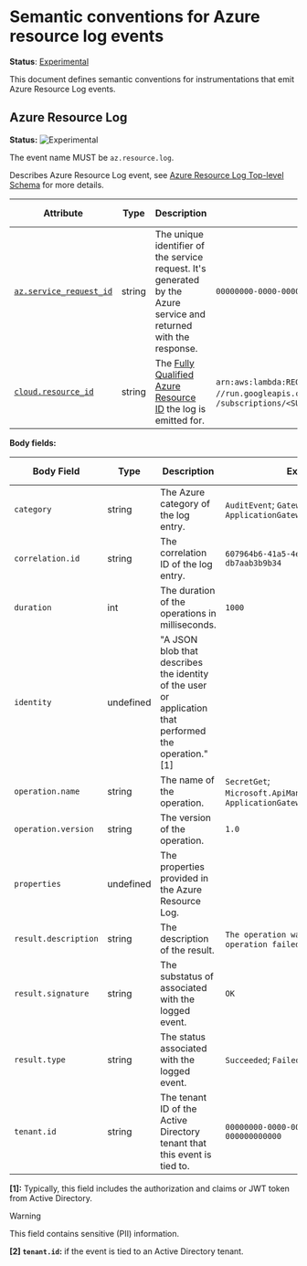 <!--- Hugo front matter used to generate the website version of this page:
linkTitle: Events
--->

# Semantic conventions for Azure resource log events

**Status**: [Experimental][DocumentStatus]

This document defines semantic conventions for instrumentations that emit Azure
Resource Log events.

## Azure Resource Log

<!-- semconv event.az.resource.log -->
<!-- NOTE: THIS TEXT IS AUTOGENERATED. DO NOT EDIT BY HAND. -->
<!-- see templates/registry/markdown/snippet.md.j2 -->
<!-- prettier-ignore-start -->
<!-- markdownlint-capture -->
<!-- markdownlint-disable -->

**Status:** ![Experimental](https://img.shields.io/badge/-experimental-blue)

The event name MUST be `az.resource.log`.

Describes Azure Resource Log event, see [Azure Resource Log Top-level Schema](https://learn.microsoft.com/azure/azure-monitor/essentials/resource-logs-schema#top-level-common-schema) for more details.

| Attribute  | Type | Description  | Examples  | [Requirement Level](https://opentelemetry.io/docs/specs/semconv/general/attribute-requirement-level/) | Stability |
|---|---|---|---|---|---|
| [`az.service_request_id`](/docs/attributes-registry/azure.md) | string | The unique identifier of the service request. It's generated by the Azure service and returned with the response. | `00000000-0000-0000-0000-000000000000` | `Recommended` | ![Experimental](https://img.shields.io/badge/-experimental-blue) |
| [`cloud.resource_id`](/docs/attributes-registry/cloud.md) | string | The [Fully Qualified Azure Resource ID](https://docs.microsoft.com/rest/api/resources/resources/get-by-id) the log is emitted for. | `arn:aws:lambda:REGION:ACCOUNT_ID:function:my-function`; `//run.googleapis.com/projects/PROJECT_ID/locations/LOCATION_ID/services/SERVICE_ID`; `/subscriptions/<SUBSCRIPTION_GUID>/resourceGroups/<RG>/providers/Microsoft.Web/sites/<FUNCAPP>/functions/<FUNC>` | `Recommended` | ![Experimental](https://img.shields.io/badge/-experimental-blue) |

**Body fields:**

| Body Field  | Type | Description  | Examples  | [Requirement Level](https://opentelemetry.io/docs/specs/semconv/general/attribute-requirement-level/) | Stability |
|---|---|---|---|---|---|
| `category` | string | The Azure category of the log entry. | `AuditEvent`; `GatewayLogs`; `ApplicationGatewayAccessLog` | `Recommended` | ![Experimental](https://img.shields.io/badge/-experimental-blue) |
| `correlation.id` | string | The correlation ID of the log entry. | `607964b6-41a5-4e24-a5db-db7aab3b9b34` | `Recommended` | ![Experimental](https://img.shields.io/badge/-experimental-blue) |
| `duration` | int | The duration of the operations in milliseconds. | `1000` | `Recommended` | ![Experimental](https://img.shields.io/badge/-experimental-blue) |
| `identity` | undefined | "A JSON blob that describes the identity of the user or application that performed the operation." [1] |  | `Opt-In` | ![Experimental](https://img.shields.io/badge/-experimental-blue) |
| `operation.name` | string | The name of the operation. | `SecretGet`; `Microsoft.ApiManagement/GatewayLogs`; `ApplicationGatewayAccess` | `Recommended` | ![Experimental](https://img.shields.io/badge/-experimental-blue) |
| `operation.version` | string | The version of the operation. | `1.0` | `Recommended` | ![Experimental](https://img.shields.io/badge/-experimental-blue) |
| `properties` | undefined | The properties provided in the Azure Resource Log. |  | `Recommended` | ![Experimental](https://img.shields.io/badge/-experimental-blue) |
| `result.description` | string | The description of the result. | `The operation was successful`; `The operation failed` | `Recommended` | ![Experimental](https://img.shields.io/badge/-experimental-blue) |
| `result.signature` | string | The substatus of associated with the logged event. | `OK` | `Recommended` | ![Experimental](https://img.shields.io/badge/-experimental-blue) |
| `result.type` | string | The status associated with the logged event. | `Succeeded`; `Failed`; `Started` | `Recommended` | ![Experimental](https://img.shields.io/badge/-experimental-blue) |
| `tenant.id` | string | The tenant ID of the Active Directory tenant that this event is tied to. | `00000000-0000-0000-0000-000000000000` | `Conditionally Required` [2] | ![Experimental](https://img.shields.io/badge/-experimental-blue) |

**[1]:** Typically, this field includes the authorization and claims or JWT token from Active Directory.

> [!Warning]
> This field contains sensitive (PII) information.

**[2] `tenant.id`:** if the event is tied to an Active Directory tenant.

<!-- markdownlint-restore -->
<!-- prettier-ignore-end -->
<!-- END AUTOGENERATED TEXT -->
<!-- endsemconv -->

[DocumentStatus]: https://opentelemetry.io/docs/specs/otel/document-status
